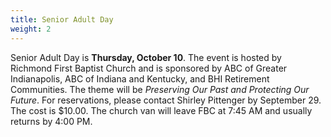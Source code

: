 ```yaml
---
title: Senior Adult Day
weight: 2
---
```


Senior Adult Day is **Thursday, October 10**. The event is hosted by Richmond First Baptist Church and is sponsored by ABC of Greater Indianapolis, ABC of Indiana and Kentucky, and BHI Retirement Communities. The theme will be *Preserving Our Past and Protecting Our Future*. For reservations, please contact Shirley Pittenger by September 29. The cost is $10.00. The church van will leave FBC at 7:45 AM and usually returns by 4:00 PM.